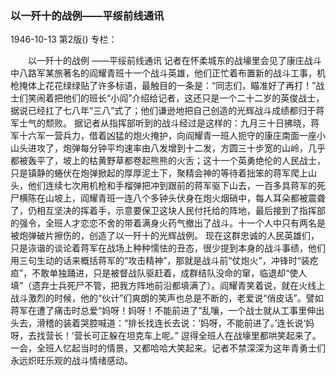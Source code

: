 ### 以一歼十的战例——平绥前线通讯

1946-10-13
第2版()
专栏：

　　以一歼十的战例
    ——平绥前线通讯
    记者在怀柔城东的战壕里会见了康庄战斗中八路军某旅著名的阎耀青班十一个战斗英雄，他们正忙着布置新的战斗工事，机枪掩体上花花绿绿贴了许多标语，最触目的一条是：“同志们，瞄准好了再打！”战士们笑闹着把他们的班长“小阎”介绍给记者，这还只是一个二十二岁的英俊战士，据说已经扛了七八年“三八”式了；他们谦逊地把自己创造的光辉战斗成绩都归于蒋军士气的颓败。
    据记者从指挥部听到的战斗经过是这样的：九月三十日拂晓，蒋军十六军一营兵力，借着凶猛的炮火掩护，向阎耀青一班人扼守的康庄南面一座小山头进攻了，炮弹每分钟平均速率由八发增到十二发，方圆三十步宽的山岭，几乎都被轰平了，坡上的枯黄野草都卷起熊熊的火舌；这十一个英勇绝伦的人民战士，只是镇静的蜷伏在炮弹掀起的厚厚泥土下，聚精会神的等待着拙笨的蒋军爬上山头，他们连续七次用机枪和手榴弹把冲到跟前的蒋军驱下山去，一百多具蒋军的死尸横陈在山坡上，阎耀青班一连八个多钟头伏身在炮火烟硝中，每人耳朵都被震聋了，仍相互坚决的挥着手，示意要保卫这块人民付托给的阵地，最后接到了指挥部的强令，全班人才恋恋不舍的带着满身火药气撤出了战斗。十一个人中只有两名是被炮弹破片擦伤的，创造了以一歼十的光辉战例。
    现在这群忠诚的人民英雄们，只是诙谐的谈论着蒋军在战场上种种懦怯的丑态，很少提到本身的战斗事绩，他们用三句生动的话来概括蒋军的“攻击精神”，那就是战斗前“仗炮火”，冲锋时“装疙疸”，不敢单独踊进，只是被督战队驱赶着，成群结队没命的窜，临退却“使人填”（遗弃士兵死尸不管，把我方阵地前沿都填满了）。阎耀青笑着说，就在火线上战斗激烈的时候，他的“伙计”们爽朗的笑声也总是不断的，老爱说“俏皮话”。譬如蒋军在遭了痛击时总爱“妈呀！妈呀！不能前进了”乱嚷，一个战士就从工事里伸出头去，滑稽的装着哭腔喊道：“排长找连长去说：‘妈呀，不能前进了。’连长说‘妈呀，去找营长！’营长可正躲在坦克车上呢。”
    逗得全班人在战壕里都哄笑起来了。一会，全班人忆起当时的情景，又都哈哈大笑起来。记者不禁深深为这年青勇士们永远炽旺乐观的战斗情绪感动。

